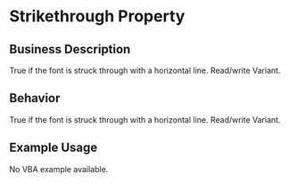 # Strikethrough Property

## Business Description
True if the font is struck through with a horizontal line. Read/write Variant.

## Behavior
True if the font is struck through with a horizontal line. Read/write Variant.

## Example Usage
No VBA example available.